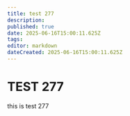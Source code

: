 ```yaml
---
title: test 277
description: 
published: true
date: 2025-06-16T15:00:11.625Z
tags: 
editor: markdown
dateCreated: 2025-06-16T15:00:11.625Z
---
```


# TEST 277
this is test 277
